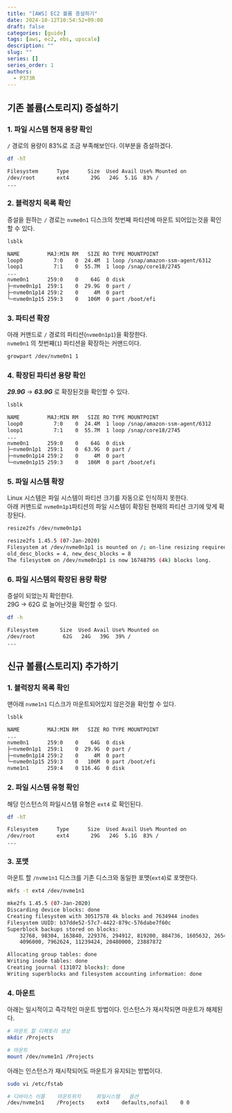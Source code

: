 ```yaml
---
title: "[AWS] EC2 볼륨 증설하기"
date: 2024-10-12T10:54:52+09:00
draft: false
categories: [guide]
tags: [aws, ec2, ebs, upscale]
description: ""
slug: ""
series: []
series_order: 1
authors:
  - P373R
---
```


## 기존 볼륨(스토리지) 증설하기
### 1. 파일 시스템 현재 용량 확인
`/` 경로의 용량이 83%로 조금 부족해보인다. 이부분을 증설하겠다.  
```bash
df -hT

Filesystem      Type      Size  Used Avail Use% Mounted on
/dev/root       ext4       29G   24G  5.1G  83% /
...
```

### 2. 블럭장치 목록 확인
증설을 원하는 `/` 경로는 `nvme0n1` 디스크의 첫번째 파티션에 마운트 되어있는것을 확인할 수 있다.  
```bash
lsblk

NAME         MAJ:MIN RM   SIZE RO TYPE MOUNTPOINT
loop0          7:0    0  24.4M  1 loop /snap/amazon-ssm-agent/6312
loop1          7:1    0  55.7M  1 loop /snap/core18/2745
...
nvme0n1      259:0    0    64G  0 disk
├─nvme0n1p1  259:1    0  29.9G  0 part /
├─nvme0n1p14 259:2    0     4M  0 part
└─nvme0n1p15 259:3    0   106M  0 part /boot/efi
```

### 3. 파티션 확장
아래 커맨드로 `/` 경로의 파티션(`nvme0n1p1`)을 확장한다.  
`nvme0n1` 의 첫번째(`1`) 파티션을 확장하는 커맨드이다.  
```bash
growpart /dev/nvme0n1 1
```

### 4. 확장된 파티션 용량 확인
***29.9G*** → ***63.9G*** 로 확장된것을 확인할 수 있다.  
```bash
lsblk

NAME         MAJ:MIN RM   SIZE RO TYPE MOUNTPOINT
loop0          7:0    0  24.4M  1 loop /snap/amazon-ssm-agent/6312
loop1          7:1    0  55.7M  1 loop /snap/core18/2745
...
nvme0n1      259:0    0    64G  0 disk
├─nvme0n1p1  259:1    0  63.9G  0 part /
├─nvme0n1p14 259:2    0     4M  0 part
└─nvme0n1p15 259:3    0   106M  0 part /boot/efi
```

### 5. 파일 시스템 확장
Linux 시스템은 파일 시스템이 파티션 크기를 자동으로 인식하지 못한다.  
아래 커맨드로 `nvme0n1p1`파티션의 파일 시스템이 확장된 현재의 파티션 크기에 맞게 확장된다.    
```bash
resize2fs /dev/nvme0n1p1

resize2fs 1.45.5 (07-Jan-2020)
Filesystem at /dev/nvme0n1p1 is mounted on /; on-line resizing required
old_desc_blocks = 4, new_desc_blocks = 8
The filesystem on /dev/nvme0n1p1 is now 16748795 (4k) blocks long.
```

### 6. 파일 시스템의 확장된 용량 확량
증설이 되었는지 확인한다.  
29G → 62G 로 늘어난것을 확인할 수 있다.  
```bash
df -h

Filesystem       Size  Used Avail Use% Mounted on
/dev/root         62G   24G   39G  39% /
...
```

## 신규 볼륨(스토리지) 추가하기
### 1. 블럭장치 목록 확인
맨아래 `nvme1n1` 디스크가 마운트되어있지 않은것을 확인할 수 있다.  
```bash
lsblk

NAME         MAJ:MIN RM   SIZE RO TYPE MOUNTPOINT
...
nvme0n1      259:0    0    64G  0 disk
├─nvme0n1p1  259:1    0  29.9G  0 part /
├─nvme0n1p14 259:2    0     4M  0 part
└─nvme0n1p15 259:3    0   106M  0 part /boot/efi
nvme1n1      259:4    0 116.4G  0 disk
```

### 2. 파일 시스템 유형 확인
해당 인스턴스의 파일시스템 유형은 `ext4` 로 확인된다.  
```bash
df -hT

Filesystem      Type      Size  Used Avail Use% Mounted on
/dev/root       ext4       29G   24G  5.1G  83% /
...
```

### 3. 포맷
마운트 할 `/nvme1n1` 디스크를 기존 디스크와 동일한 포맷(`ext4`)로 포맷한다.  
```bash
mkfs -t ext4 /dev/nvme1n1

mke2fs 1.45.5 (07-Jan-2020)
Discarding device blocks: done
Creating filesystem with 30517578 4k blocks and 7634944 inodes
Filesystem UUID: b37dde52-57c7-4422-879c-576dabe7f60c
Superblock backups stored on blocks:
	32768, 98304, 163840, 229376, 294912, 819200, 884736, 1605632, 2654208,
	4096000, 7962624, 11239424, 20480000, 23887872

Allocating group tables: done
Writing inode tables: done
Creating journal (131072 blocks): done
Writing superblocks and filesystem accounting information: done
```

### 4. 마운트
아래는 일시적이고 즉각적인 마운트 방법이다. 인스턴스가 재시작되면 마운트가 해제된다.  
```bash
# 마운트 할 디렉토리 생성
mkdir /Projects

# 마운트
mount /dev/nvme1n1 /Projects
```

아래는 인스턴스가 재시작되어도 마운트가 유지되는 방법이다.  
```bash
sudo vi /etc/fstab

# 디바이스 이름    마운트위치     파일시스템   옵션
/dev/nvme1n1    /Projects    ext4    defaults,nofail    0 0
```